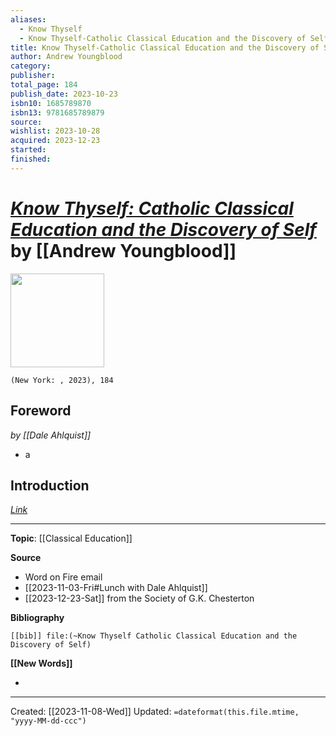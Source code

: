 ```yaml
---
aliases:
  - Know Thyself
  - Know Thyself-Catholic Classical Education and the Discovery of Self
title: Know Thyself-Catholic Classical Education and the Discovery of Self
author: Andrew Youngblood
category: 
publisher: 
total_page: 184
publish_date: 2023-10-23
isbn10: 1685789870
isbn13: 9781685789879
source: 
wishlist: 2023-10-28
acquired: 2023-12-23
started: 
finished:
---
```

# *[Know Thyself: Catholic Classical Education and the Discovery of Self](https://bookstore.wordonfire.org/products/know-thyself)* by [[Andrew Youngblood]]

<img src="https://bookstore.wordonfire.org/cdn/shop/files/KnowThyselfFrontShopify.png?v=1697472995&width=1445" width=150>

`(New York: , 2023), 184`

## Foreword
*by [[Dale Ahlquist]]*
- a

## Introduction 
*[Link](https://storage.googleapis.com/media.wordonfire.org/books/Know%20Thyself%20-%20Preview.pdf)*

--- 
**Topic**: [[Classical Education]]

**Source**
- Word on Fire email 
- [[2023-11-03-Fri#Lunch with Dale Ahlquist]]
- [[2023-12-23-Sat]] from the Society of G.K. Chesterton 


**Bibliography**

```query
[[bib]] file:(~Know Thyself Catholic Classical Education and the Discovery of Self)
```
 

**[[New Words]]**

- 

---
Created: [[2023-11-08-Wed]]
Updated: `=dateformat(this.file.mtime, "yyyy-MM-dd-ccc")`